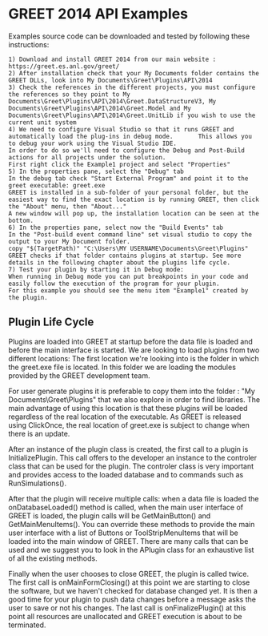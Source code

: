 GREET 2014 API Examples
=======================

Examples source code can be downloaded and tested by following these instructions:

    1) Download and install GREET 2014 from our main website : https://greet.es.anl.gov/greet/
    2) After installation check that your My Documents folder contains the GREET DLLs, look into My Documents\Greet\Plugins\API\2014
	3) Check the references in the different projects, you must configure the references so they point to My Documents\Greet\Plugins\API\2014\Greet.DataStructureV3, My Documents\Greet\Plugins\API\2014\Greet.Model and My Documents\Greet\Plugins\API\2014\Greet.UnitLib if you wish to use the current unit system
    4) We need to configure Visual Studio so that it runs GREET and automatically load the plug-ins in debug mode.       This allows you to debug your work using the Visual Studio IDE.
    In order to do so we'll need to configure the Debug and Post-Build actions for all projects under the solution.
    First right click the Example1 project and select "Properties"
    5) In the properties pane, select the "Debug" tab
    In the debug tab check "Start External Program" and point it to the greet executable: greet.exe
	GREET is installed in a sub-folder of your personal folder, but the easiest way to find the exact location is by running GREET, then click the "About" menu, then "About..."
	A new window will pop up, the installation location can be seen at the bottom.
    6) In the properties pane, select now the "Build Events" tab
    In the "Post-build event command line" set visual studio to copy the output to your My Document folder.
	copy "$(TargetPath)" "C:\Users\MY USERNAME\Documents\Greet\Plugins"
    GREET checks if that folder contains plugins at startup. See more details in the following chapter about the plugins life cycle.
    7) Test your plugin by starting it in Debug mode:
    When running in Debug mode you can put breakpoints in your code and easily follow the execution of the program for your plugin.
    For this example you should see the menu item "Example1" created by the plugin.

Plugin Life Cycle
-----------------

Plugins are loaded into GREET at startup before the data file is loaded and before the main interface is started. We are looking to load plugins from two different locations: The first location we're looking into is the folder in which the greet.exe file is located. In this folder we are loading the modules provided by the GREET development team.

For user generate plugins it is preferable to copy them into the folder : "My Documents\Greet\Plugins\" that we also explore in order to find libraries.
The main advantage of using this location is that these plugins will be loaded regardless of the real location of the executable. As GREET is released using ClickOnce, the real location of greet.exe is subject to change when there is an update.

After an instance of the plugin class is created, the first call to a plugin is InitializePlugin. This call offers to the developer an instance to the controler class that can be used for the plugin. The controler class is very important and provides access to the loaded database and to commands such as RunSimulations().

After that the plugin will receive multiple calls: when a data file is loaded the onDatabaseLoaded() method is called, when the main user interface of GREET is loaded, the plugin calls will be GetMainButton() and GetMainMenuItems(). You can override these methods to provide the main user interface with a list of Buttons or ToolStripMenuItems that will be loaded into the main window of GREET. There are many calls that can be used and we suggest you to look in the APlugin class for an exhaustive list of all the existing methods.

Finally when the user chooses to close GREET, the plugin is called twice. The first call is onMainFormClosing() at this point we are starting to close the software, but we haven't checked for database changed yet. It is then a good time for your plugin to push data changes before a message asks the user to save or not his changes. The last call is onFinalizePlugin() at this point all resources are unallocated and GREET execution is about to be terminated. 
